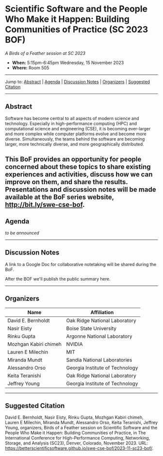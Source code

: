 # Scientific Software and the People Who Make it Happen: Building Communities of Practice (SC 2023 BOF)

<!-- Before the event -->
*A Birds of a Feather session at SC 2023*

* **When:** 5:15pm-6:45pm Wednesday, 15 November 2023
* **Where:** Room 505
<!-- end of before event section -->

<!-- After the event
*A Birds of a Feather session at SC 2023, on Wednesday, 15 November 2023*
     end of after event section -->

---

Jump to: [Abstract](#abstract) \| [Agenda](#agenda) \| [Discussion Notes](#discussion-notes) \| [Organizers](#organizers) \|  [Suggested Citation](#suggested-citation)

---

## Abstract

Software has become central to all aspects of modern science and technology. Especially in high-performance computing (HPC) and computational science and engineering (CSE), it is becoming ever-larger and more complex while computer platforms evolve and become more diverse. Simultaneously, the teams behind the software are becoming larger, more technically diverse, and more geographically distributed.

This BoF provides an opportunity for people concerned about these topics to share existing experiences and activities, discuss how we can improve on them, and share the results. Presentations and discussion notes will be made available at the BoF series website, <http://bit.ly/swe-cse-bof>.
---

## Agenda

<!-- before agenda is finalized -->

*to be announced*

<!-- end of before agenda section -->

<!-- after agenda is finalized 
| Time | Title (link to slides) | Speaker/Moderator | Affiliation
| -----|------------------------|-------------------|------------
| 5 min | **[Introduction and Goals](00-dubey-intro.pdf)** | Anshu Dubey | Argonne National Laboratory
| | **Lightning Talks** | Claire Wyatt | Juelich Supercomputing Centre
| 3 min | [RSE Strategy](01-cohen-strategy.pdf) | Jeremy Cohen | Imperial College London
| 3 min | [Hardware and Enabling Software ExCALIBUR benchmarking effort](02-deakin-excalibur.pdf) | Tom Deakin | Bristol University
| 3 min | [The Emerging DOE Software Sustainability Initiative](03-dubey-sustainability.pdf) | Anshu Dubey | Argonne National Laboratory
| 3 min | [Understanding and Nurturing an Integrated Vision for Education in RSE and HPC (UNIVERSE-HPC)](04-fillinger-education.pdf) | Weronika Fillinger | EPCC
| 40 min | **General Discussion** | Anshu Dubey | Argonne National Laboratory
| 3 min | **Wrap-Up and Next Steps** | Anshu Dubey | Argonne National Laboratory
  end of after agenda is finalized section -->

---
<!-- Before the event -->
## Discussion Notes

A link to a Google Doc for collaborative notetaking will be shared during the BoF.

After the BOF we'll publish the public summary here.
<!-- end of before event section -->

<!-- After the event
## Discussion Notes

Unfortunately, we were not able to capture notes from this session.
    end of after event section -->

---
## Organizers

Name | Affiliation
-----|------------
David	E. Bernholdt | Oak Ridge National Laboratory
Nasir	Eisty	| Boise State University
Rinku	Gupta	| Argonne National Laboratory
Mozhgan	Kabiri chimeh	| NVIDIA
Lauren	E	Milechin	|	MIT
Miranda	Mundt	| Sandia National Laboratories
Alessandro Orso	|	Georgia Institute of Technology
Keita	Teranishi	|	Oak Ridge National Laboratory
Jeffrey	Young	|	Georgia Institute of Technology
---
## Suggested Citation

David	E. Bernholdt,
Nasir	Eisty,
Rinku	Gupta,
Mozhgan	Kabiri chimeh,
Lauren	E	Milechin,
Miranda	Mundt,
Alessandro Orso,
Keita	Teranishi,
Jeffrey	Young,
organizers, Birds of a Feather session on
Scientific Software and the People Who Make it Happen: Building Communities of Practice, 
in The International Conference for High-Performance Computing, Networking, Storage, and Analysis (SC23), Denver, Colorado, November 2023. 
URL: <https://betterscientificsoftware.github.io/swe-cse-bof/2023-11-sc23-bof/>.